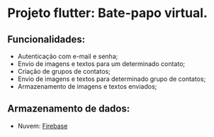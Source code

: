 # Projeto flutter: Bate-papo virtual.

## Funcionalidades:
- Autenticação com e-mail e senha;
- Envio de imagens e textos para um determinado contato;
- Criação de grupos de contatos;
- Envio de imagens e textos para determinado grupo de contatos;
- Armazenamento de imagens e textos enviados;

## Armazenamento de dados:
- Nuvem: [Firebase]( https://firebase.google.com/)
